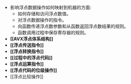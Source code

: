 - 影响浮点数据操作如何映射到机器的方面:
	- 如何存储和访问浮点数值。
	- 对浮点数据操作的指令。
	- 向函数传递浮点数参数和从函数返回浮点数结果的规则。
	- 函数调用过程中保存寄存器的规则。
- **[[AVX浮点体系结构]]**
- **[[浮点传送指令]]**
- **[[浮点转换指令]]**
- **[[过程中的浮点代码]]**
- **[[浮点运算指令]]**
- **[[浮点代码的位级操作]]**
- [[浮点比较操作]]
